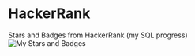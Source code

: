 # HackerRank
Stars and Badges from HackerRank (my SQL progress)
![My Stars and Badges](https://github.com/[poetrie]/[HackerRank-SQL-progress]/blob/[main]/image.jpg?raw=true)
